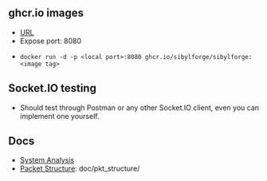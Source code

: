 
## ghcr.io images
- [URL](https://github.com/SibylForge/SibylForge/pkgs/container/sibylforge)
- Expose port: 8080
- 
	```
	docker run -d -p <local port>:8080 ghcr.io/sibylforge/sibylforge:<image tag>
	```

## Socket.IO testing
- Should test through Postman or any other Socket.IO client, even you can implement one yourself.

## Docs
- [System Analysis](./doc/uml/README.md)
- [Packet Structure](./doc/pkt_structure/): doc/pkt_structure/
